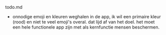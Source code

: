 todo.md
- onnodige emoji en kleuren weghalen in de app, ik wil een primaire kleur (rood) en niet te veel emoji's overal. dat lijd af van het doel. het moet een hele functionele app zijn met als kernfunctie mensen beschermen. 
